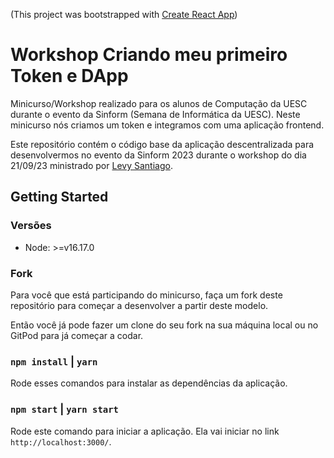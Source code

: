 (This project was bootstrapped with [Create React App](https://github.com/facebook/create-react-app))

# Workshop Criando meu primeiro Token e DApp

Minicurso/Workshop realizado para os alunos de Computação da UESC durante o evento da Sinform (Semana de Informática da UESC). Neste minicurso nós criamos um token e integramos com uma aplicação frontend.

Este repositório contém o código base da aplicação descentralizada para desenvolvermos no evento da Sinform 2023 durante o workshop do dia 21/09/23 ministrado por [Levy Santiago](https://github.com/levysantiago).

## Getting Started

### Versões

- Node: >=v16.17.0

### Fork

Para você que está participando do minicurso, faça um fork deste repositório para começar a desenvolver a partir deste modelo.

Então você já pode fazer um clone do seu fork na sua máquina local ou no GitPod para já começar a codar.

### `npm install` | `yarn`

Rode esses comandos para instalar as dependências da aplicação.

### `npm start` | `yarn start`

Rode este comando para iniciar a aplicação. Ela vai iniciar no link `http://localhost:3000/`.